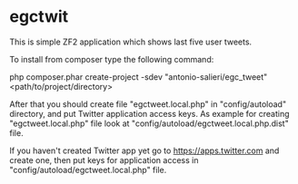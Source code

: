 # egctwit

This is simple ZF2 application which shows last five user tweets.

To install from composer type the following command:

php composer.phar create-project -sdev "antonio-salieri/egc_tweet" <path/to/project/directory>

After that you should create file "egctweet.local.php" in "config/autoload" directory, and put Twitter application access keys. As example for creating "egctweet.local.php" file look at "config/autoload/egctweet.local.php.dist" file.

If you haven't created Twitter app yet go to https://apps.twitter.com and create one, then put keys for application access in "config/autoload/egctweet.local.php" file.
